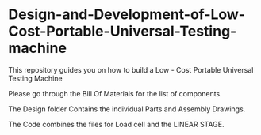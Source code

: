 # Design-and-Development-of-Low-Cost-Portable-Universal-Testing-machine
This repository guides you on how to build a Low - Cost Portable Universal Testing Machine


Please go through the Bill Of Materials for the list of components.


The Design folder Contains the individual Parts and Assembly Drawings.


The Code combines the files for Load cell and the LINEAR STAGE.
